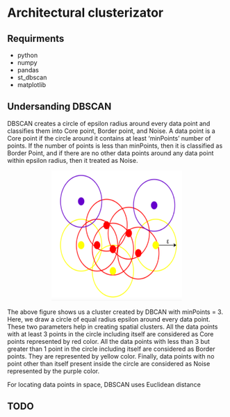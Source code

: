 # Architectural clusterizator

## Requirments
- python
- numpy
- pandas
- st_dbscan
- matplotlib

## Undersanding DBSCAN
DBSCAN creates a circle of epsilon radius around every data point and classifies them into Core point, Border point, and Noise. A data point is a Core point if the circle around it contains at least ‘minPoints’ number of points. If the number of points is less than minPoints, then it is classified as Border Point, and if there are no other data points around any data point within epsilon radius, then it treated as Noise.
<p align="center">
  <img width="300" height="300" src="image.png">
</p>


The above figure shows us a cluster created by DBCAN with minPoints = 3. Here, we draw a circle of equal radius epsilon around every data point. These two parameters help in creating spatial clusters.
All the data points with at least 3 points in the circle including itself are considered as Core points represented by red color. All the data points with less than 3 but greater than 1 point in the circle including itself are considered as Border points. They are represented by yellow color. Finally, data points with no point other than itself present inside the circle are considered as Noise represented by the purple color.

For locating data points in space, DBSCAN uses Euclidean distance

## TODO
 